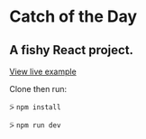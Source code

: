 # Catch of the Day 

## A fishy React project.

[View live example](https://cotd.patrick18.now.sh)

Clone then run:

⍩ `npm install`  

⍩ `npm run dev`  
